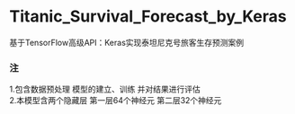 # Titanic_Survival_Forecast_by_Keras
基于TensorFlow高级API：Keras实现泰坦尼克号旅客生存预测案例

### 注   
1.包含数据预处理 模型的建立、训练 并对结果进行评估  
2.本模型含两个隐藏层 第一层64个神经元  第二层32个神经元   
